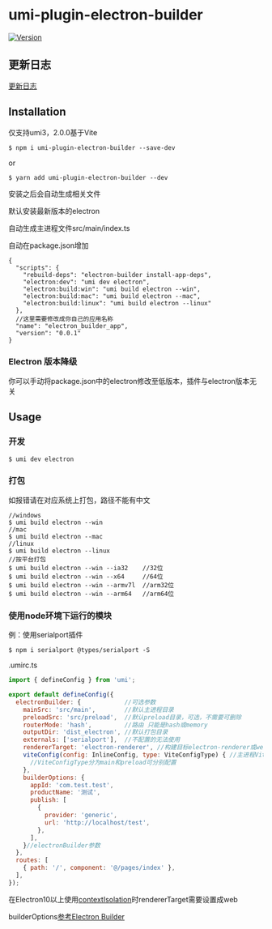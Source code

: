 # umi-plugin-electron-builder

<a href="https://www.npmjs.com/package/umi-plugin-electron-builder"><img src="https://img.shields.io/npm/v/umi-plugin-electron-builder.svg?sanitize=true" alt="Version"></a>

## 更新日志

[更新日志](https://github.com/BySlin/umi-plugin-electron-builder/blob/master/CHANGELOG.md)

## Installation

仅支持umi3，2.0.0基于Vite

```
$ npm i umi-plugin-electron-builder --save-dev
```

or

```
$ yarn add umi-plugin-electron-builder --dev
```

安装之后会自动生成相关文件

默认安装最新版本的electron

自动生成主进程文件src/main/index.ts

自动在package.json增加

```json5
{
  "scripts": {
    "rebuild-deps": "electron-builder install-app-deps",
    "electron:dev": "umi dev electron",
    "electron:build:win": "umi build electron --win",
    "electron:build:mac": "umi build electron --mac",
    "electron:build:linux": "umi build electron --linux"
  },
  //这里需要修改成你自己的应用名称
  "name": "electron_builder_app",
  "version": "0.0.1"
}

```

### Electron 版本降级

你可以手动将package.json中的electron修改至低版本，插件与electron版本无关

## Usage

### 开发

```
$ umi dev electron
```

### 打包

如报错请在对应系统上打包，路径不能有中文

```
//windows
$ umi build electron --win
//mac
$ umi build electron --mac
//linux
$ umi build electron --linux
//按平台打包
$ umi build electron --win --ia32    //32位
$ umi build electron --win --x64     //64位
$ umi build electron --win --armv7l  //arm32位
$ umi build electron --win --arm64   //arm64位
```

### 使用node环境下运行的模块

例：使用serialport插件

```
$ npm i serialport @types/serialport -S
```

.umirc.ts

```javascript
import { defineConfig } from 'umi';

export default defineConfig({
  electronBuilder: {            //可选参数
    mainSrc: 'src/main',        //默认主进程目录
    preloadSrc: 'src/preload',  //默认preload目录，可选，不需要可删除
    routerMode: 'hash',         //路由 只能是hash或memory
    outputDir: 'dist_electron', //默认打包目录
    externals: ['serialport'],  //不配置的无法使用
    rendererTarget: 'electron-renderer', //构建目标electron-renderer或web
    viteConfig(config: InlineConfig, type: ViteConfigType) { //主进程Vite配置
      //ViteConfigType分为main和preload可分别配置
    },
    builderOptions: {
      appId: 'com.test.test',
      productName: '测试',
      publish: [
        {
          provider: 'generic',
          url: 'http://localhost/test',
        },
      ],
    }//electronBuilder参数
  },
  routes: [
    { path: '/', component: '@/pages/index' },
  ],
});
```

在Electron10以上使用[contextIsolation](https://www.electronjs.org/docs/tutorial/context-isolation)时rendererTarget需要设置成web

builderOptions[参考Electron Builder](https://www.electron.build/configuration/configuration)
